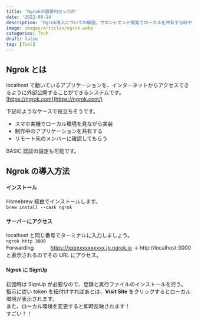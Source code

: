 ```yaml
---
title: 'Ngrokが超便利だった件'
date: '2022-08-14'
description: 'Ngrok導入についての解説。フロントエンド開発でローカルを共有する時や、素早くデプロイ無しで実機確認したい時に活躍しそう。'
image: images/articles/ngrok.webp
categories: Tech
draft: false
tag: [Tool]
---
```


## Ngrok とは

localhost で動いているアプリケーションを、インターネットからアクセスできるように外部公開することができるシステムです。  
[https://ngrok.com](https://ngrok.com/)

下記のようなケースで役立ちそうです。

- スマホ実機でローカル環境を見ながら実装
- 制作中のアプリケーションを共有する
- リモート先のメンバーに確認してもらう

BASIC 認証の設定も可能です。

## Ngrok の導入方法

#### インストール

Homebrew 経由でインストールします。  
`brew install --cask ngrok`

#### サーバーにアクセス

localhost と同じ番号でターミナルに入力しましょう。  
`ngrok http 3000`  
Forwarding 　　　https://xxxxxxxxxxxxx.jp.ngrok.io → http://localhost:3000  
と表示されるのでその URL にアクセス。

#### Ngrok に SignUp

初回時は SignUp が必要なので、登録と実行ファイルのインストールを行う。  
指示に従い token を紐付けすればあとは、**Visit Site** をクリックするとローカル環境が表示されます。  
また、ローカル環境を変更すると即時反映されます！  
すごい！！
